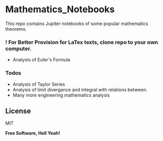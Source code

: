 # Mathematics_Notebooks
This repo contains Jupiter notebooks of some popular mathematics theorems.

### ! For Better Provision for LaTex texts, clone repo to your own computer.

 - Analysis of Euler's Formula



### Todos

 - Analysis of Taylor Series
 - Analysis of limit divergance and integral with relations between.
 - Many more engineering mathematics analysis
 
License
----

MIT


**Free Software, Hell Yeah!**
